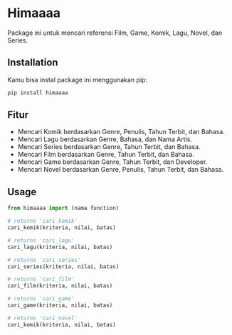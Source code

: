 # Himaaaa

Package ini untuk mencari referensi Film, Game, Komik, Lagu, Novel, dan Series.

## Installation

Kamu bisa instal package ini menggunakan pip:

```bash
pip install himaaaa
```
## Fitur
- Mencari Komik berdasarkan Genre, Penulis, Tahun Terbit, dan Bahasa.
- Mencari Lagu berdasarkan Genre, Bahasa, dan Nama Artis.
- Mencari Series berdasarkan Genre, Tahun Terbit, dan Bahasa.
- Mencari Film berdasarkan Genre, Tahun Terbit, dan Bahasa.
- Mencari Game berdasarkan Genre, Tahun Terbit, dan Developer.
- Mencari Novel berdasarkan Genre, Penulis, Tahun Terbit, dan Bahasa.

## Usage

```python
from himaaaa import (nama function)

# returns 'cari_komik'
cari_komik(kriteria, nilai, batas)

# returns 'cari_lagu'
cari_lagu(kriteria, nilai, batas)

# returns 'cari_series'
cari_series(kriteria, nilai, batas)

# returns 'cari_film'
cari_film(kriteria, nilai, batas)

# returns 'cari_game'
cari_game(kriteria, nilai, batas)

# returns 'cari_novel'
cari_komik(kriteria, nilai, batas)
```